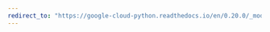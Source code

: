 ```yaml
---
redirect_to: "https://google-cloud-python.readthedocs.io/en/0.20.0/_modules/google/cloud/bigtable/instance.html"
---
```

